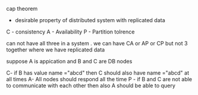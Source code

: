  cap theorem 
 - desirable property of distributed system with replicated data


 C - consistency
 A - Availability
 P - Partition tolrence

 can not have all three in a system . we can have CA or AP or CP but not 3 together where we have replicated data

 suppose A is appication and B and C are DB nodes

 C- if B has value name ="abcd" then C should also have name ="abcd" at all times
 A- All nodes should respond all the time
 P - if B and C are not able to communicate with each other then also A should be able to query
